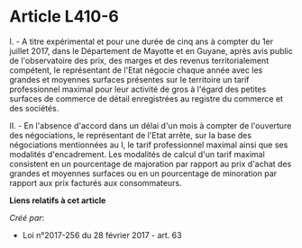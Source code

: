 # Article L410-6

I.  -  A titre expérimental et pour une durée de cinq ans à compter du 1er juillet 2017, dans le Département de Mayotte et en
Guyane, après avis public de l'observatoire des prix, des marges et des revenus territorialement compétent, le représentant
de l'Etat négocie chaque année avec les grandes et moyennes surfaces présentes sur le territoire un tarif professionnel
maximal pour leur activité de gros à l'égard des petites surfaces de commerce de détail enregistrées au registre du commerce
et des sociétés.

II.  -  En l'absence d'accord dans un délai d'un mois à compter de l'ouverture des négociations, le représentant de l'Etat
arrête, sur la base des négociations mentionnées au I, le tarif professionnel maximal ainsi que ses modalités d'encadrement.
Les modalités de calcul d'un tarif maximal consistent en un pourcentage de majoration par rapport au prix d'achat des grandes
et moyennes surfaces ou en un pourcentage de minoration par rapport aux prix facturés aux consommateurs.

**Liens relatifs à cet article**

_Créé par_:

  - Loi n°2017-256 du 28 février 2017 - art. 63
